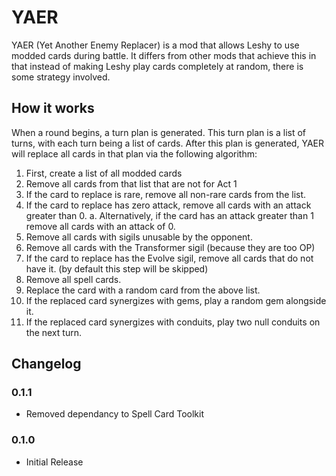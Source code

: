 ﻿# YAER

YAER (Yet Another Enemy Replacer) is a mod that allows Leshy to use modded cards during battle. It differs from other mods that 
achieve this in that instead of making Leshy play cards completely at random, there is some strategy involved.

## How it works

When a round begins, a turn plan is generated. This turn plan is a list of turns, with each turn being a list of cards. After this plan is generated,
YAER will replace all cards in that plan via the following algorithm:

1. First, create a list of all modded cards
2. Remove all cards from that list that are not for Act 1
3. If the card to replace is rare, remove all non-rare cards from the list.
4. If the card to replace has zero attack, remove all cards with an attack greater than 0.
    a. Alternatively, if the card has an attack greater than 1 remove all cards with an attack of 0.
5. Remove all cards with sigils unusable by the opponent.
6. Remove all cards with the Transformer sigil (because they are too OP)
7. If the card to replace has the Evolve sigil, remove all cards that do not have it. (by default this step will be skipped)
8. Remove all spell cards.
9. Replace the card with a random card from the above list.
10. If the replaced card synergizes with gems, play a random gem alongside it.
11. If the replaced card synergizes with conduits, play two null conduits on the next turn.

## Changelog

### 0.1.1
* Removed dependancy to Spell Card Toolkit

### 0.1.0
* Initial Release